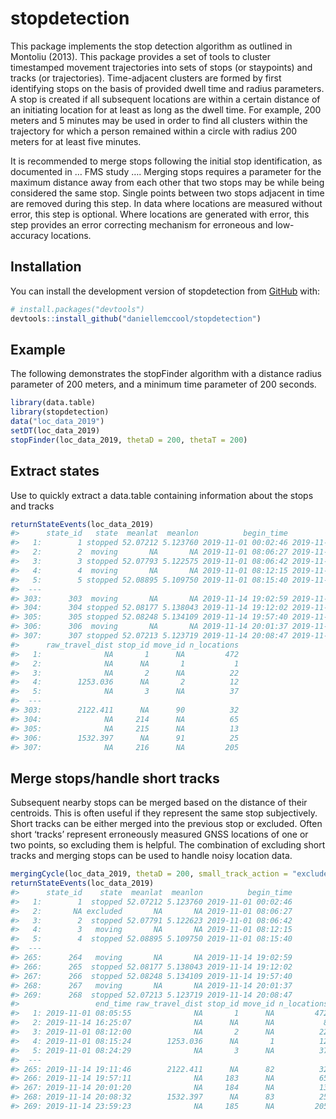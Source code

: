 
<!-- README.md is generated from README.Rmd. Please edit that file -->

# stopdetection

<!-- badges: start -->
<!-- badges: end -->

This package implements the stop detection algorithm as outlined in
Montoliu (2013). This package provides a set of tools to cluster
timestamped movement trajectories into sets of stops (or staypoints) and
tracks (or trajectories). Time-adjacent clusters are formed by first
identifying stops on the basis of provided dwell time and radius
parameters. A stop is created if all subsequent locations are within a
certain distance of an initiating location for at least as long as the
dwell time. For example, 200 meters and 5 minutes may be used in order
to find all clusters within the trajectory for which a person remained
within a circle with radius 200 meters for at least five minutes.

It is recommended to merge stops following the initial stop
identification, as documented in … FMS study …. Merging stops requires a
parameter for the maximum distance away from each other that two stops
may be while being considered the same stop. Single points between two
stops adjacent in time are removed during this step. In data where
locations are measured without error, this step is optional. Where
locations are generated with error, this step provides an error
correcting mechanism for erroneous and low-accuracy locations.

## Installation

You can install the development version of stopdetection from
[GitHub](https://github.com/) with:

``` r
# install.packages("devtools")
devtools::install_github("daniellemccool/stopdetection")
```

## Example

The following demonstrates the stopFinder algorithm with a distance
radius parameter of 200 meters, and a minimum time parameter of 200
seconds.

``` r
library(data.table)
library(stopdetection)
data("loc_data_2019")
setDT(loc_data_2019)
stopFinder(loc_data_2019, thetaD = 200, thetaT = 200)
```

## Extract states

Use to quickly extract a data.table containing information about the
stops and tracks

``` r
returnStateEvents(loc_data_2019)
#>      state_id   state  meanlat  meanlon          begin_time            end_time
#>   1:        1 stopped 52.07212 5.123760 2019-11-01 00:02:46 2019-11-01 08:05:55
#>   2:        2  moving       NA       NA 2019-11-01 08:06:27 2019-11-01 08:06:27
#>   3:        3 stopped 52.07793 5.122575 2019-11-01 08:06:42 2019-11-01 08:12:00
#>   4:        4  moving       NA       NA 2019-11-01 08:12:15 2019-11-01 08:15:24
#>   5:        5 stopped 52.08895 5.109750 2019-11-01 08:15:40 2019-11-01 08:24:29
#>  ---                                                                           
#> 303:      303  moving       NA       NA 2019-11-14 19:02:59 2019-11-14 19:11:46
#> 304:      304 stopped 52.08177 5.138043 2019-11-14 19:12:02 2019-11-14 19:57:11
#> 305:      305 stopped 52.08248 5.134109 2019-11-14 19:57:40 2019-11-14 20:01:20
#> 306:      306  moving       NA       NA 2019-11-14 20:01:37 2019-11-14 20:08:32
#> 307:      307 stopped 52.07213 5.123719 2019-11-14 20:08:47 2019-11-14 23:59:23
#>      raw_travel_dist stop_id move_id n_locations
#>   1:              NA       1      NA         472
#>   2:              NA      NA       1           1
#>   3:              NA       2      NA          22
#>   4:        1253.036      NA       2          12
#>   5:              NA       3      NA          37
#>  ---                                            
#> 303:        2122.411      NA      90          32
#> 304:              NA     214      NA          65
#> 305:              NA     215      NA          13
#> 306:        1532.397      NA      91          25
#> 307:              NA     216      NA         205
```

## Merge stops/handle short tracks

Subsequent nearby stops can be merged based on the distance of their
centroids. This is often useful if they represent the same stop
subjectively. Short tracks can be either merged into the previous stop
or excluded. Often short ‘tracks’ represent erroneously measured GNSS
locations of one or two points, so excluding them is helpful. The
combination of excluding short tracks and merging stops can be used to
handle noisy location data.

``` r
mergingCycle(loc_data_2019, thetaD = 200, small_track_action = "exclude")
returnStateEvents(loc_data_2019)
#>      state_id    state  meanlat  meanlon          begin_time
#>   1:        1  stopped 52.07212 5.123760 2019-11-01 00:02:46
#>   2:       NA excluded       NA       NA 2019-11-01 08:06:27
#>   3:        2  stopped 52.07791 5.122623 2019-11-01 08:06:42
#>   4:        3   moving       NA       NA 2019-11-01 08:12:15
#>   5:        4  stopped 52.08895 5.109750 2019-11-01 08:15:40
#>  ---                                                        
#> 265:      264   moving       NA       NA 2019-11-14 19:02:59
#> 266:      265  stopped 52.08177 5.138043 2019-11-14 19:12:02
#> 267:      266  stopped 52.08248 5.134109 2019-11-14 19:57:40
#> 268:      267   moving       NA       NA 2019-11-14 20:01:37
#> 269:      268  stopped 52.07213 5.123719 2019-11-14 20:08:47
#>                 end_time raw_travel_dist stop_id move_id n_locations
#>   1: 2019-11-01 08:05:55              NA       1      NA         472
#>   2: 2019-11-14 16:25:07              NA      NA      NA           8
#>   3: 2019-11-01 08:12:00              NA       2      NA          22
#>   4: 2019-11-01 08:15:24        1253.036      NA       1          12
#>   5: 2019-11-01 08:24:29              NA       3      NA          37
#>  ---                                                                
#> 265: 2019-11-14 19:11:46        2122.411      NA      82          32
#> 266: 2019-11-14 19:57:11              NA     183      NA          65
#> 267: 2019-11-14 20:01:20              NA     184      NA          13
#> 268: 2019-11-14 20:08:32        1532.397      NA      83          25
#> 269: 2019-11-14 23:59:23              NA     185      NA         205
```
